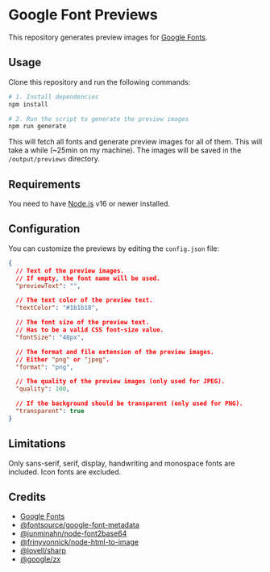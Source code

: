 # Google Font Previews

This repository generates preview images for [Google Fonts](https://fonts.google.com).

## Usage

Clone this repository and run the following commands:

```bash
# 1. Install dependencies
npm install

# 2. Run the script to generate the preview images
npm run generate
```

This will fetch all fonts and generate preview images for all of them. This will take a while (~25min on my machine).
The images will be saved in the `/output/previews` directory.

## Requirements

You need to have [Node.js](https://nodejs.org) v16 or newer installed.

## Configuration

You can customize the previews by editing the `config.json` file:

```json
{
  // Text of the preview images.
  // If empty, the font name will be used.
  "previewText": "",

  // The text color of the preview text.
  "textColor": "#1b1b18",

  // The font size of the preview text.
  // Has to be a valid CSS font-size value.
  "fontSize": "48px",

  // The format and file extension of the preview images.
  // Either "png" or "jpeg".
  "format": "png",

  // The quality of the preview images (only used for JPEG).
  "quality": 100,

  // If the background should be transparent (only used for PNG).
  "transparent": true
}
```

## Limitations

Only sans-serif, serif, display, handwriting and monospace fonts are included. Icon fonts are excluded.

## Credits

- [Google Fonts](https://fonts.google.com)
- [@fontsource/google-font-metadata](https://github.com/fontsource/google-font-metadata)
- [@junminahn/node-font2base64](https://github.com/junminahn/node-font2base64)
- [@frinyvonnick/node-html-to-image](https://github.com/frinyvonnick/node-html-to-image)
- [@lovell/sharp](https://github.com/lovell/sharp)
- [@google/zx](https://github.com/google/zx)
